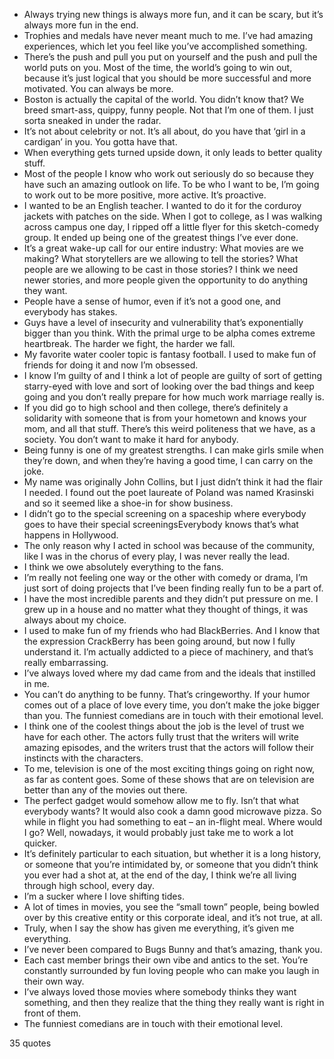  - Always trying new things is always more fun, and it can be scary, but it’s always more fun in the end.
 - Trophies and medals have never meant much to me. I’ve had amazing experiences, which let you feel like you’ve accomplished something.
 - There’s the push and pull you put on yourself and the push and pull the world puts on you. Most of the time, the world’s going to win out, because it’s just logical that you should be more successful and more motivated. You can always be more.
 - Boston is actually the capital of the world. You didn’t know that? We breed smart-ass, quippy, funny people. Not that I’m one of them. I just sorta sneaked in under the radar.
 - It’s not about celebrity or not. It’s all about, do you have that ‘girl in a cardigan’ in you. You gotta have that.
 - When everything gets turned upside down, it only leads to better quality stuff.
 - Most of the people I know who work out seriously do so because they have such an amazing outlook on life. To be who I want to be, I’m going to work out to be more positive, more active. It’s proactive.
 - I wanted to be an English teacher. I wanted to do it for the corduroy jackets with patches on the side. When I got to college, as I was walking across campus one day, I ripped off a little flyer for this sketch-comedy group. It ended up being one of the greatest things I’ve ever done.
 - It’s a great wake-up call for our entire industry: What movies are we making? What storytellers are we allowing to tell the stories? What people are we allowing to be cast in those stories? I think we need newer stories, and more people given the opportunity to do anything they want.
 - People have a sense of humor, even if it’s not a good one, and everybody has stakes.
 - Guys have a level of insecurity and vulnerability that’s exponentially bigger than you think. With the primal urge to be alpha comes extreme heartbreak. The harder we fight, the harder we fall.
 - My favorite water cooler topic is fantasy football. I used to make fun of friends for doing it and now I’m obsessed.
 - I know I’m guilty of and I think a lot of people are guilty of sort of getting starry-eyed with love and sort of looking over the bad things and keep going and you don’t really prepare for how much work marriage really is.
 - If you did go to high school and then college, there’s definitely a solidarity with someone that is from your hometown and knows your mom, and all that stuff. There’s this weird politeness that we have, as a society. You don’t want to make it hard for anybody.
 - Being funny is one of my greatest strengths. I can make girls smile when they’re down, and when they’re having a good time, I can carry on the joke.
 - My name was originally John Collins, but I just didn’t think it had the flair I needed. I found out the poet laureate of Poland was named Krasinski and so it seemed like a shoe-in for show business.
 - I didn’t go to the special screening on a spaceship where everybody goes to have their special screeningsEverybody knows that’s what happens in Hollywood.
 - The only reason why I acted in school was because of the community, like I was in the chorus of every play, I was never really the lead.
 - I think we owe absolutely everything to the fans.
 - I’m really not feeling one way or the other with comedy or drama, I’m just sort of doing projects that I’ve been finding really fun to be a part of.
 - I have the most incredible parents and they didn’t put pressure on me. I grew up in a house and no matter what they thought of things, it was always about my choice.
 - I used to make fun of my friends who had BlackBerries. And I know that the expression CrackBerry has been going around, but now I fully understand it. I’m actually addicted to a piece of machinery, and that’s really embarrassing.
 - I’ve always loved where my dad came from and the ideals that instilled in me.
 - You can’t do anything to be funny. That’s cringeworthy. If your humor comes out of a place of love every time, you don’t make the joke bigger than you. The funniest comedians are in touch with their emotional level.
 - I think one of the coolest things about the job is the level of trust we have for each other. The actors fully trust that the writers will write amazing episodes, and the writers trust that the actors will follow their instincts with the characters.
 - To me, television is one of the most exciting things going on right now, as far as content goes. Some of these shows that are on television are better than any of the movies out there.
 - The perfect gadget would somehow allow me to fly. Isn’t that what everybody wants? It would also cook a damn good microwave pizza. So while in flight you had something to eat – an in-flight meal. Where would I go? Well, nowadays, it would probably just take me to work a lot quicker.
 - It’s definitely particular to each situation, but whether it is a long history, or someone that you’re intimidated by, or someone that you didn’t think you ever had a shot at, at the end of the day, I think we’re all living through high school, every day.
 - I’m a sucker where I love shifting tides.
 - A lot of times in movies, you see the “small town” people, being bowled over by this creative entity or this corporate ideal, and it’s not true, at all.
 - Truly, when I say the show has given me everything, it’s given me everything.
 - I’ve never been compared to Bugs Bunny and that’s amazing, thank you.
 - Each cast member brings their own vibe and antics to the set. You’re constantly surrounded by fun loving people who can make you laugh in their own way.
 - I’ve always loved those movies where somebody thinks they want something, and then they realize that the thing they really want is right in front of them.
 - The funniest comedians are in touch with their emotional level.

35 quotes